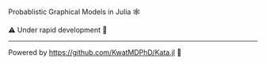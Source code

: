 Probablistic Graphical Models in Julia 🕸️

⚠️ Under rapid development 👷

---

Powered by https://github.com/KwatMDPhD/Kata.jl 🥋
